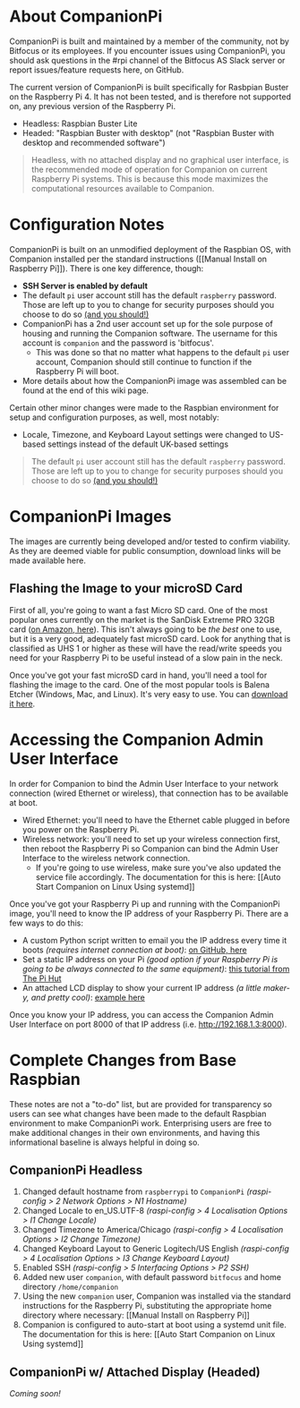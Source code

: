 # About CompanionPi
CompanionPi is built and maintained by a member of the community, not by Bitfocus or its employees. If you encounter issues using CompanionPi, you should ask questions in the #rpi channel of the Bitfocus AS Slack server or report issues/feature requests here, on GitHub.

The current version of CompanionPi is built specifically for Rasbpian Buster on the Raspberry Pi 4. It has not been tested, and is therefore not supported on, any previous version of the Raspberry Pi.
* Headless: Raspbian Buster Lite
* Headed: "Raspbian Buster with desktop" (not "Raspbian Buster with desktop and recommended software")
>Headless, with no attached display and no graphical user interface, is the recommended mode of operation for Companion on current Raspberry Pi systems. This is because this mode maximizes the computational resources available to Companion.

# Configuration Notes
CompanionPi is built on an unmodified deployment of the Raspbian OS, with Companion installed per the standard instructions ([[Manual Install on Raspberry Pi]]). There is one key difference, though:
* **SSH Server is enabled by default**
* The default `pi` user account still has the default `raspberry` password. Those are left up to you to change for security purposes should you choose to do so [(and you should!)](https://www.raspberrypi.org/documentation/configuration/security.md)
* CompanionPi has a 2nd user account set up for the sole purpose of housing and running the Companion software. The username for this account is `companion` and the password is 'bitfocus'.
  * This was done so that no matter what happens to the default `pi` user account, Companion should still continue to function if the Raspberry Pi will boot.
* More details about how the CompanionPi image was assembled can be found at the end of this wiki page.

Certain other minor changes were made to the Raspbian environment for setup and configuration purposes, as well, most notably:
* Locale, Timezone, and Keyboard Layout settings were changed to US-based settings instead of the default UK-based settings
> The default `pi` user account still has the default `raspberry` password. Those are left up to you to change for security purposes should you choose to do so [(and you should!)](https://www.raspberrypi.org/documentation/configuration/security.md)

# CompanionPi Images
The images are currently being developed and/or tested to confirm viability. As they are deemed viable for public consumption, download links will be made available here.

## Flashing the Image to your microSD Card
First of all, you're going to want a fast Micro SD card. One of the most popular ones currently on the market is the SanDisk Extreme PRO 32GB card ([on Amazon, here](https://www.amazon.com/gp/product/B06XYHN68L)). This isn't always going to be _the best_ one to use, but it is a very good, adequately fast microSD card. Look for anything that is classified as UHS 1 or higher as these will have the read/write speeds you need for your Raspberry Pi to be useful instead of a slow pain in the neck.

Once you've got your fast microSD card in hand, you'll need a tool for flashing the image to the card. One of the most popular tools is Balena Etcher (Windows, Mac, and Linux). It's very easy to use. You can [download it here](https://www.balena.io/etcher/).

# Accessing the Companion Admin User Interface
In order for Companion to bind the Admin User Interface to your network connection (wired Ethernet or wireless), that connection has to be available at boot.
* Wired Ethernet: you'll need to have the Ethernet cable plugged in before you power on the Raspberry Pi.
* Wireless network: you'll need to set up your wireless connection first, then reboot the Raspberry Pi so Companion can bind the Admin User Interface to the wireless network connection.
  * If you're going to use wireless, make sure you've also updated the service file accordingly. The documentation for this is here: [[Auto Start Companion on Linux Using systemd]]

Once you've got your Raspberry Pi up and running with the CompanionPi image, you'll need to know the IP address of your Raspberry Pi. There are a few ways to do this:
* A custom Python script written to email you the IP address every time it boots _(requires internet connection at boot)_: [on GitHub, here](https://github.com/oliverscheer/send-email-with-device-ip-address)
* Set a static IP address on your Pi _(good option if your Raspberry Pi is going to be always connected to the same equipment)_: [this tutorial from The Pi Hut](https://thepihut.com/blogs/raspberry-pi-tutorials/how-to-give-your-raspberry-pi-a-static-ip-address-update)
* An attached LCD display to show your current IP address _(a little maker-y, and pretty cool)_: [example here](https://pimylifeup.com/raspberry-pi-lcd-16x2/)

Once you know your IP address, you can access the Companion Admin User Interface on port 8000 of that IP address (i.e. http://192.168.1.3:8000).


# Complete Changes from Base Raspbian
These notes are not a "to-do" list, but are provided for transparency so users can see what changes have been made to the default Raspbian environment to make CompanionPi work. Enterprising users are free to make additional changes in their own environments, and having this informational baseline is always helpful in doing so.

## CompanionPi Headless
1. Changed default hostname from `raspberrypi` to `CompanionPi` _(raspi-config > 2 Network Options > N1 Hostname)_
1. Changed Locale to en_US.UTF-8 _(raspi-config > 4 Localisation Options > I1 Change Locale)_
1. Changed Timezone to America/Chicago _(raspi-config > 4 Localisation Options > I2 Change Timezone)_
1. Changed Keyboard Layout to Generic Logitech/US English _(raspi-config > 4 Localisation Options > I3 Change Keyboard Layout)_
1. Enabled SSH _(raspi-config > 5 Interfacing Options > P2 SSH)_
1. Added new user `companion`, with default password `bitfocus` and home directory `/home/companion`
1. Using the new `companion` user, Companion was installed via the standard instructions for the Raspberry Pi, substituting the appropriate home directory where necessary: [[Manual Install on Raspberry Pi]]
1. Companion is configured to auto-start at boot using a systemd unit file. The documentation for this is here: [[Auto Start Companion on Linux Using systemd]]

## CompanionPi w/ Attached Display (Headed)
_Coming soon!_
